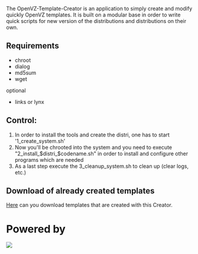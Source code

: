 The OpenVZ-Template-Creator is an application to simply create and modify quickly OpenVZ templates.
It is built on a modular base in order to write quick scripts for new version of the distributions and distributions on their own.

## Requirements
<ul>
  <li>chroot</li>
  <li>dialog</li>
  <li>md5sum</li>
  <li>wget</li>
</ul>
optional
<ul>
  <li>links or lynx</li>
</ul>

## Control:
1. In order to install the tools and create the distri, one has to start '1_create_system.sh'
2. Now you'll be chrooted into the system and you need to execute "2_install_$distri_$codename.sh" in order to install and configure other programs which are needed
3. As a last step execute the 3_cleanup_system.sh to clean up (clear logs, etc.)

## Download of already created templates
<a href="http://files.openvz-tc.org/templates">Here</a> can you download templates that are created with this Creator.

# Powered by
<a href="http://www.carrot-server.com/"><img src="http://yoschi.cc/wp-content/uploads/carrot-server.png"></a>

